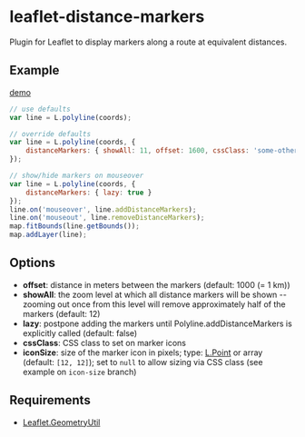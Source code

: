 # leaflet-distance-markers

Plugin for Leaflet to display markers along a route at equivalent distances.

## Example

[demo](http://adoroszlai.github.io/leaflet-distance-markers/)

```javascript
// use defaults
var line = L.polyline(coords);

// override defaults
var line = L.polyline(coords, {
	distanceMarkers: { showAll: 11, offset: 1600, cssClass: 'some-other-class', iconSize: [16, 16] }
});

// show/hide markers on mouseover
var line = L.polyline(coords, {
	distanceMarkers: { lazy: true }
});
line.on('mouseover', line.addDistanceMarkers);
line.on('mouseout', line.removeDistanceMarkers);
map.fitBounds(line.getBounds());
map.addLayer(line);
```

## Options

 * **offset**: distance in meters between the markers (default: 1000 (= 1 km))
 * **showAll**: the zoom level at which all distance markers will be shown -- zooming out once from this level will remove approximately half of the markers (default: 12)
 * **lazy**: postpone adding the markers until Polyline.addDistanceMarkers is explicitly called (default: false)
 * **cssClass**: CSS class to set on marker icons
 * **iconSize**: size of the marker icon in pixels; type: [L.Point](http://leafletjs.com/reference.html#point) or array (default: `[12, 12]`); set to `null` to allow sizing via CSS class (see example on `icon-size` branch)

## Requirements

 * [Leaflet.GeometryUtil](https://github.com/makinacorpus/Leaflet.GeometryUtil)

